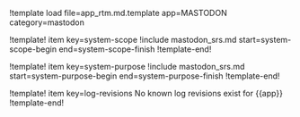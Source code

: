 !template load file=app_rtm.md.template app=MASTODON category=mastodon

!template! item key=system-scope
!include mastodon_srs.md start=system-scope-begin end=system-scope-finish
!template-end!

!template! item key=system-purpose
!include mastodon_srs.md start=system-purpose-begin end=system-purpose-finish
!template-end!

!template! item key=log-revisions
No known log revisions exist for {{app}}
!template-end!